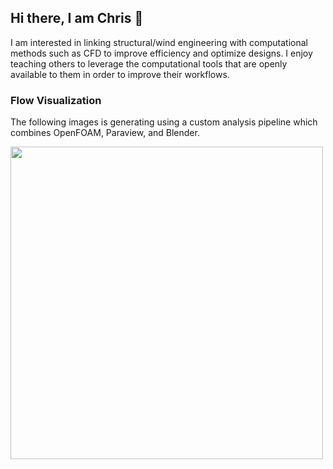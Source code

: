 ## Hi there, I am Chris 👋

I am interested in linking structural/wind engineering with computational methods such as CFD to improve efficiency and optimize designs.
I enjoy teaching others to leverage the computational tools that are openly available to them in order to improve their workflows.

### Flow Visualization
The following images is generating using a custom analysis pipeline which combines OpenFOAM, Paraview, and Blender.

<img src="images/CAARC_0_Streamline_Blue_Orange.png" height="500">


<!--
**chowlet5/chowlet5** is a ✨ _special_ ✨ repository because its `README.md` (this file) appears on your GitHub profile.

Here are some ideas to get you started:

- 🔭 I’m currently working on ...
- 🌱 I’m currently learning ...
- 👯 I’m looking to collaborate on ...
- 🤔 I’m looking for help with ...
- 💬 Ask me about ...
- 📫 How to reach me: ...
- 😄 Pronouns: ...
- ⚡ Fun fact: ...
-->
